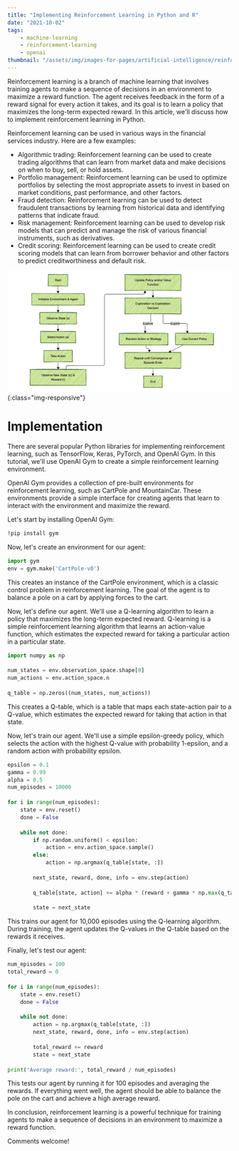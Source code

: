 ```yaml
---
title: "Implementing Reinforcement Learning in Python and R"
date: "2021-10-02"
tags:
    - machine-learning
    - reinforcement-learning
    - openai
thumbnail: "/assets/img/images-for-pages/artificial-intelligence/reinforcement-learning.png"
---
```

Reinforcement learning is a branch of machine learning that involves training agents to make a sequence of decisions in an environment to maximize a reward function. The agent receives feedback in the form of a reward signal for every action it takes, and its goal is to learn a policy that maximizes the long-term expected reward. In this article, we'll discuss how to implement reinforcement learning in Python.

Reinforcement learning can be used in various ways in the financial services industry. Here are a few examples:
- Algorithmic trading: Reinforcement learning can be used to create trading algorithms that can learn from market data and make decisions on when to buy, sell, or hold assets.
- Portfolio management: Reinforcement learning can be used to optimize portfolios by selecting the most appropriate assets to invest in based on market conditions, past performance, and other factors.
- Fraud detection: Reinforcement learning can be used to detect fraudulent transactions by learning from historical data and identifying patterns that indicate fraud.
- Risk management: Reinforcement learning can be used to develop risk models that can predict and manage the risk of various financial instruments, such as derivatives.
- Credit scoring: Reinforcement learning can be used to create credit scoring models that can learn from borrower behavior and other factors to predict creditworthiness and default risk.

![Reinforcement learning flow](/assets/img/images-for-pages/artificial-intelligence/reinforcement-learning.png){:class="img-responsive"}

# Implementation
There are several popular Python libraries for implementing reinforcement learning, such as TensorFlow, Keras, PyTorch, and OpenAI Gym. In this tutorial, we'll use OpenAI Gym to create a simple reinforcement learning environment.

OpenAI Gym provides a collection of pre-built environments for reinforcement learning, such as CartPole and MountainCar. These environments provide a simple interface for creating agents that learn to interact with the environment and maximize the reward.

Let's start by installing OpenAI Gym:
```bash
!pip install gym
```

Now, let's create an environment for our agent:
```python
import gym
env = gym.make('CartPole-v0')
```

This creates an instance of the CartPole environment, which is a classic control problem in reinforcement learning. The goal of the agent is to balance a pole on a cart by applying forces to the cart.

Now, let's define our agent. We'll use a Q-learning algorithm to learn a policy that maximizes the long-term expected reward. Q-learning is a simple reinforcement learning algorithm that learns an action-value function, which estimates the expected reward for taking a particular action in a particular state.

```python
import numpy as np

num_states = env.observation_space.shape[0]
num_actions = env.action_space.n

q_table = np.zeros((num_states, num_actions))
```

This creates a Q-table, which is a table that maps each state-action pair to a Q-value, which estimates the expected reward for taking that action in that state.

Now, let's train our agent. We'll use a simple epsilon-greedy policy, which selects the action with the highest Q-value with probability 1-epsilon, and a random action with probability epsilon.

```python
epsilon = 0.1
gamma = 0.99
alpha = 0.5
num_episodes = 10000

for i in range(num_episodes):
    state = env.reset()
    done = False

    while not done:
        if np.random.uniform() < epsilon:
            action = env.action_space.sample()
        else:
            action = np.argmax(q_table[state, :])

        next_state, reward, done, info = env.step(action)

        q_table[state, action] += alpha * (reward + gamma * np.max(q_table[next_state, :]) - q_table[state, action])

        state = next_state
```

This trains our agent for 10,000 episodes using the Q-learning algorithm. During training, the agent updates the Q-values in the Q-table based on the rewards it receives.

Finally, let's test our agent:

```python
num_episodes = 100
total_reward = 0

for i in range(num_episodes):
    state = env.reset()
    done = False

    while not done:
        action = np.argmax(q_table[state, :])
        next_state, reward, done, info = env.step(action)

        total_reward += reward
        state = next_state

print('Average reward:', total_reward / num_episodes)
```

This tests our agent by running it for 100 episodes and averaging the rewards. If everything went well, the agent should be able to balance the pole on the cart and achieve a high average reward.

In conclusion, reinforcement learning is a powerful technique for training agents to make a sequence of decisions in an environment to maximize a reward function.

Comments welcome!